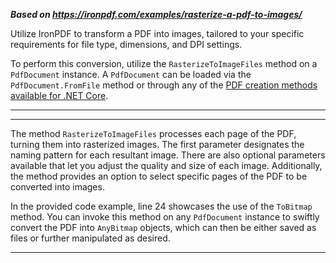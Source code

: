 ***Based on <https://ironpdf.com/examples/rasterize-a-pdf-to-images/>***

Utilize IronPDF to transform a PDF into images, tailored to your specific requirements for file type, dimensions, and DPI settings.

To perform this conversion, utilize the `RasterizeToImageFiles` method on a `PdfDocument` instance. A `PdfDocument` can be loaded via the `PdfDocument.FromFile` method or through any of the [PDF creation methods available for .NET Core](https://ironpdf.com/tutorials/dotnet-core-pdf-generating/).

---

---

The method `RasterizeToImageFiles` processes each page of the PDF, turning them into rasterized images. The first parameter designates the naming pattern for each resultant image. There are also optional parameters available that let you adjust the quality and size of each image. Additionally, the method provides an option to select specific pages of the PDF to be converted into images.

In the provided code example, line 24 showcases the use of the `ToBitmap` method. You can invoke this method on any `PdfDocument` instance to swiftly convert the PDF into `AnyBitmap` objects, which can then be either saved as files or further manipulated as desired.

* * *